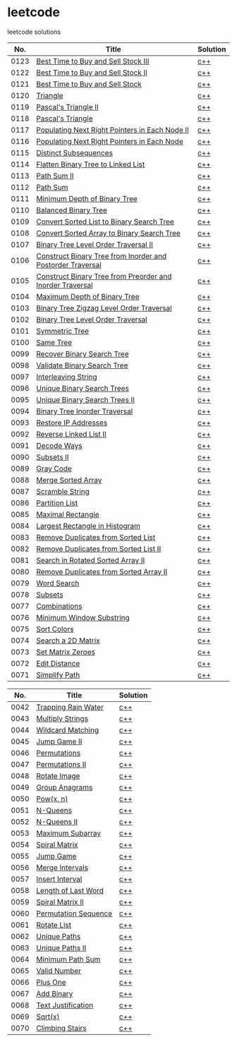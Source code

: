 # leetcode

leetcode solutions

|No.|Title|Solution|
|---|-----|--------|
|0123|[Best Time to Buy and Sell Stock III](https://leetcode.com/problems/best-time-to-buy-and-sell-stock-iii/)|[c++](algorithms/leetcode_0123.cpp)|
|0122|[Best Time to Buy and Sell Stock II](https://leetcode.com/problems/best-time-to-buy-and-sell-stock-ii/)|[c++](algorithms/leetcode_0122.cpp)|
|0121|[Best Time to Buy and Sell Stock](https://leetcode.com/problems/best-time-to-buy-and-sell-stock/)|[c++](algorithms/leetcode_0121.cpp)|
|0120|[Triangle](https://leetcode.com/problems/triangle/)|[c++](algorithms/leetcode_0120.cpp)|
|0119|[Pascal's Triangle II](https://leetcode.com/problems/pascals-triangle-ii/)|[c++](algorithms/leetcode_0119.cpp)|
|0118|[Pascal's Triangle](https://leetcode.com/problems/pascals-triangle/)|[c++](algorithms/leetcode_0118.cpp)|
|0117|[Populating Next Right Pointers in Each Node II](https://leetcode.com/problems/populating-next-right-pointers-in-each-node-ii/)|[c++](algorithms/leetcode_0117.cpp)|
|0116|[Populating Next Right Pointers in Each Node](https://leetcode.com/problems/populating-next-right-pointers-in-each-node/)|[c++](algorithms/leetcode_0116.cpp)|
|0115|[Distinct Subsequences](https://leetcode.com/problems/distinct-subsequences/)|[c++](algorithms/leetcode_0115.cpp)|
|0114|[Flatten Binary Tree to Linked List](https://leetcode.com/problems/flatten-binary-tree-to-linked-list/)|[c++](algorithms/leetcode_0114.cpp)|
|0113|[Path Sum II](https://leetcode.com/problems/path-sum-ii/)|[c++](algorithms/leetcode_0113.cpp)|
|0112|[Path Sum](https://leetcode.com/problems/path-sum/)|[c++](algorithms/leetcode_0112.cpp)|
|0111|[Minimum Depth of Binary Tree](https://leetcode.com/problems/minimum-depth-of-binary-tree/)|[c++](algorithms/leetcode_0111.cpp)|
|0110|[Balanced Binary Tree](https://leetcode.com/problems/balanced-binary-tree/)|[c++](algorithms/leetcode_0110.cpp)|
|0109|[Convert Sorted List to Binary Search Tree](https://leetcode.com/problems/convert-sorted-list-to-binary-search-tree/)|[c++](algorithms/leetcode_0109.cpp)|
|0108|[Convert Sorted Array to Binary Search Tree](https://leetcode.com/problems/convert-sorted-array-to-binary-search-tree/)|[c++](algorithms/leetcode_0108.cpp)|
|0107|[Binary Tree Level Order Traversal II](https://leetcode.com/problems/binary-tree-level-order-traversal-ii/)|[c++](algorithms/leetcode_0107.cpp)|
|0106|[Construct Binary Tree from Inorder and Postorder Traversal](https://leetcode.com/problems/construct-binary-tree-from-inorder-and-postorder-traversal/)|[c++](algorithms/leetcode_0106.cpp)|
|0105|[Construct Binary Tree from Preorder and Inorder Traversal](https://leetcode.com/problems/construct-binary-tree-from-preorder-and-inorder-traversal/)|[c++](algorithms/leetcode_0105.cpp)|
|0104|[Maximum Depth of Binary Tree](https://leetcode.com/problems/maximum-depth-of-binary-tree/)|[c++](algorithms/leetcode_0104.cpp)|
|0103|[Binary Tree Zigzag Level Order Traversal](https://leetcode.com/problems/binary-tree-zigzag-level-order-traversal/)|[c++](algorithms/leetcode_0103.cpp)|
|0102|[Binary Tree Level Order Traversal](https://leetcode.com/problems/binary-tree-level-order-traversal/)|[c++](algorithms/leetcode_0102.cpp)|
|0101|[Symmetric Tree](https://leetcode.com/problems/symmetric-tree/)|[c++](algorithms/leetcode_0101.cpp)|
|0100|[Same Tree](https://leetcode.com/problems/same-tree/)|[c++](algorithms/leetcode_0100.cpp)|
|0099|[Recover Binary Search Tree](https://leetcode.com/problems/recover-binary-search-tree/)|[c++](algorithms/leetcode_0099.cpp)|
|0098|[Validate Binary Search Tree](https://leetcode.com/problems/validate-binary-search-tree/)|[c++](algorithms/leetcode_0098.cpp)|
|0097|[Interleaving String](https://leetcode.com/problems/interleaving-string/)|[c++](algorithms/leetcode_0097.cpp)|
|0096|[Unique Binary Search Trees](https://leetcode.com/problems/unique-binary-search-trees/)|[c++](algorithms/leetcode_0096.cpp)|
|0095|[Unique Binary Search Trees II](https://leetcode.com/problems/unique-binary-search-trees-ii/)|[c++](algorithms/leetcode_0095.cpp)|
|0094|[Binary Tree Inorder Traversal](https://leetcode.com/problems/binary-tree-inorder-traversal/)|[c++](algorithms/leetcode_0094.cpp)|
|0093|[Restore IP Addresses](https://leetcode.com/problems/restore-ip-addresses/)|[c++](algorithms/leetcode_0093.cpp)|
|0092|[Reverse Linked List II](https://leetcode.com/problems/reverse-linked-list-ii/)|[c++](algorithms/leetcode_0092.cpp)|
|0091|[Decode Ways](https://leetcode.com/problems/decode-ways/)|[c++](algorithms/leetcode_0091.cpp)|
|0090|[Subsets II](https://leetcode.com/problems/subsets-ii/)|[c++](algorithms/leetcode_0090.cpp)|
|0089|[Gray Code](https://leetcode.com/problems/gray-code/)|[c++](algorithms/leetcode_0089.cpp)|
|0088|[Merge Sorted Array](https://leetcode.com/problems/merge-sorted-array/)|[c++](algorithms/leetcode_0088.cpp)|
|0087|[Scramble String](https://leetcode.com/problems/scramble-string/)|[c++](algorithms/leetcode_0087.cpp)|
|0086|[Partition List](https://leetcode.com/problems/partition-list/)|[c++](algorithms/leetcode_0086.cpp)|
|0085|[Maximal Rectangle](https://leetcode.com/problems/maximal-rectangle/)|[c++](algorithms/leetcode_0085.cpp)|
|0084|[Largest Rectangle in Histogram](https://leetcode.com/problems/largest-rectangle-in-histogram/)|[c++](algorithms/leetcode_0084.cpp)|
|0083|[Remove Duplicates from Sorted List](https://leetcode.com/problems/remove-duplicates-from-sorted-list/)|[c++](algorithms/leetcode_0083.cpp)|
|0082|[Remove Duplicates from Sorted List II](https://leetcode.com/problems/remove-duplicates-from-sorted-list-ii/)|[c++](algorithms/leetcode_0082.cpp)|
|0081|[Search in Rotated Sorted Array II](https://leetcode.com/problems/search-in-rotated-sorted-array-ii/)|[c++](algorithms/leetcode_0081.cpp)|
|0080|[Remove Duplicates from Sorted Array II](https://leetcode.com/problems/remove-duplicates-from-sorted-array-ii/)|[c++](algorithms/leetcode_0080.cpp)|
|0079|[Word Search](https://leetcode.com/problems/word-search/)|[c++](algorithms/leetcode_0079.cpp)|
|0078|[Subsets](https://leetcode.com/problems/subsets/)|[c++](algorithms/leetcode_0078.cpp)|
|0077|[Combinations](https://leetcode.com/problems/combinations/)|[c++](algorithms/leetcode_0077.cpp)|
|0076|[Minimum Window Substring](https://leetcode.com/problems/minimum-window-substring/)|[c++](algorithms/leetcode_0076.cpp)|
|0075|[Sort Colors](https://leetcode.com/problems/sort-colors/)|[c++](algorithms/leetcode_0075.cpp)|
|0074|[Search a 2D Matrix](https://leetcode.com/problems/search-a-2d-matrix/)|[c++](algorithms/leetcode_0074.cpp)|
|0073|[Set Matrix Zeroes](https://leetcode.com/problems/set-matrix-zeroes/)|[c++](algorithms/leetcode_0073.cpp)|
|0072|[Edit Distance](https://leetcode.com/problems/edit-distance/)|[c++](algorithms/leetcode_0072.cpp)|
|0071|[Simplify Path](https://leetcode.com/problems/simplify-path/)|[c++](algorithms/leetcode_0071.cpp)|


|No.|Title|Solution|
|---|-----|--------|
|0042|[Trapping Rain Water](https://leetcode.com/problems/trapping-rain-water/)|[c++](algorithms/leetcode_0042.cpp)|
|0043|[Multiply Strings](https://leetcode.com/problems/multiply-strings/)|[c++](algorithms/leetcode_0043.cpp)|
|0044|[Wildcard Matching](https://leetcode.com/problems/wildcard-matching/)|[c++](algorithms/leetcode_0044.cpp)|
|0045|[Jump Game II](https://leetcode.com/problems/jump-game-ii/)|[c++](algorithms/leetcode_0045.cpp)|
|0046|[Permutations](https://leetcode.com/problems/permutations/)|[c++](algorithms/leetcode_0046.cpp)|
|0047|[Permutations II](https://leetcode.com/problems/permutations-ii/)|[c++](algorithms/leetcode_0047.cpp)|
|0048|[Rotate Image](https://leetcode.com/problems/rotate-image/)|[c++](algorithms/leetcode_0048.cpp)|
|0049|[Group Anagrams](https://leetcode.com/problems/group-anagrams/)|[c++](algorithms/leetcode_0049.cpp)|
|0050|[Pow(x, n)](https://leetcode.com/problems/powx-n/)|[c++](algorithms/leetcode_0050.cpp)|
|0051|[N-Queens](https://leetcode.com/problems/n-queens/)|[c++](algorithms/leetcode_0051.cpp)|
|0052|[N-Queens II](https://leetcode.com/problems/n-queens-ii/)|[c++](algorithms/leetcode_0052.cpp)|
|0053|[Maximum Subarray](https://leetcode.com/problems/maximum-subarray/)|[c++](algorithms/leetcode_0053.cpp)|
|0054|[Spiral Matrix](https://leetcode.com/problems/spiral-matrix/)|[c++](algorithms/leetcode_0054.cpp)|
|0055|[Jump Game](https://leetcode.com/problems/jump-game/)|[c++](algorithms/leetcode_0055.cpp)|
|0056|[Merge Intervals](https://leetcode.com/problems/merge-intervals/)|[c++](algorithms/leetcode_0056.cpp)|
|0057|[Insert Interval](https://leetcode.com/problems/insert-interval/)|[c++](algorithms/leetcode_0057.cpp)|
|0058|[Length of Last Word](https://leetcode.com/problems/length-of-last-word/)|[c++](algorithms/leetcode_0058.cpp)|
|0059|[Spiral Matrix II](https://leetcode.com/problems/spiral-matrix-ii/)|[c++](algorithms/leetcode_0059.cpp)|
|0060|[Permutation Sequence](https://leetcode.com/problems/permutation-sequence/)|[c++](algorithms/leetcode_0060.cpp)|
|0061|[Rotate List](https://leetcode.com/problems/rotate-list/)|[c++](algorithms/leetcode_0061.cpp)|
|0062|[Unique Paths](https://leetcode.com/problems/unique-paths/)|[c++](algorithms/leetcode_0062.cpp)|
|0063|[Unique Paths II](https://leetcode.com/problems/unique-paths-ii/)|[c++](algorithms/leetcode_0063.cpp)|
|0064|[Minimum Path Sum](https://leetcode.com/problems/minimum-path-sum/)|[c++](algorithms/leetcode_0064.cpp)|
|0065|[Valid Number](https://leetcode.com/problems/valid-number/)|[c++](algorithms/leetcode_0065.cpp)|
|0066|[Plus One](https://leetcode.com/problems/plus-one/)|[c++](algorithms/leetcode_0066.cpp)|
|0067|[Add Binary](https://leetcode.com/problems/add-binary/)|[c++](algorithms/leetcode_0067.cpp)|
|0068|[Text Justification](https://leetcode.com/problems/text-justification/)|[c++](algorithms/leetcode_0068.cpp)|
|0069|[Sqrt(x)](https://leetcode.com/problems/sqrtx/)|[c++](algorithms/leetcode_0069.cpp)|
|0070|[Climbing Stairs](https://leetcode.com/problems/climbing-stairs/)|[c++](algorithms/leetcode_0070.cpp)|

